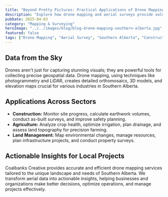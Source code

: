 ```yaml
---
title: "Beyond Pretty Pictures: Practical Applications of Drone Mapping in Southern Alberta"
description: "Explore how drone mapping and aerial surveys provide valuable data for construction, agriculture, and land management in Southern Alberta."
pubDate: 2025-04-03
category: "Mapping & Surveying"
heroImage: "../../images/blog/blog-drone-mapping-southern-alberta.jpg"
featured: false
tags: ["Drone Mapping", "Aerial Survey", "Southern Alberta", "Construction", "Agriculture", "Photogrammetry"]
---
```


## Data from the Sky

Drones aren't just for capturing stunning visuals; they are powerful tools for collecting precise geospatial data. Drone mapping, using techniques like photogrammetry and LiDAR, creates detailed orthomosaics, 3D models, and elevation maps crucial for various industries in Southern Alberta.

## Applications Across Sectors

*   **Construction:** Monitor site progress, calculate earthwork volumes, conduct as-built surveys, and improve safety planning.
*   **Agriculture:** Analyze crop health, optimize irrigation, plan drainage, and assess land topography for precision farming.
*   **Land Management:** Map environmental changes, manage resources, plan infrastructure projects, and conduct property surveys.

## Actionable Insights for Local Projects

Coalbanks Creative provides accurate and efficient drone mapping services tailored to the unique landscape and needs of Southern Alberta. We transform aerial data into actionable insights, helping businesses and organizations make better decisions, optimize operations, and manage projects effectively.
